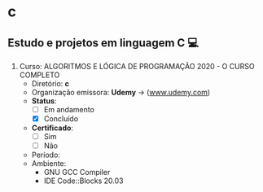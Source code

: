 # c
## Estudo e projetos em linguagem C :computer:

001. Curso: ALGORITMOS E LÓGICA DE PROGRAMAÇÃO 2020 - O CURSO COMPLETO
	 - Diretório: **c**
	 - Organização emissora: **Udemy** -> (www.udemy.com)
	 - **Status**:
	   - [ ] Em andamento
	   - [X] Concluído
	 - **Certificado**:
	   - [ ] Sim
	   - [ ] Não
	 - Período:
	 - Ambiente:
	   - GNU GCC Compiler
	   - IDE Code::Blocks 20.03

